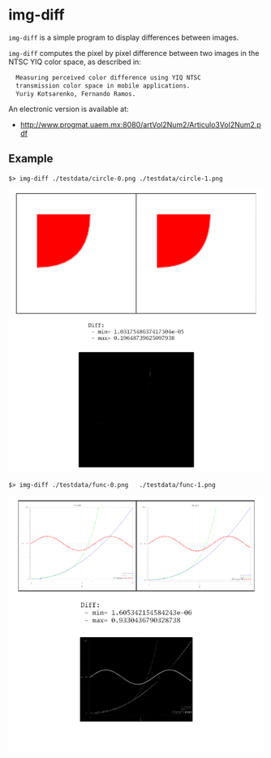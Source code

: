 # img-diff

`img-diff` is a simple program to display differences between images.

`img-diff` computes the pixel by pixel difference between two images in the NTSC YIQ color space, as described in:

```
  Measuring perceived color difference using YIQ NTSC
  transmission color space in mobile applications.
  Yuriy Kotsarenko, Fernando Ramos.
```

An electronic version is available at:

- http://www.progmat.uaem.mx:8080/artVol2Num2/Articulo3Vol2Num2.pdf

## Example

```
$> img-diff ./testdata/circle-0.png ./testdata/circle-1.png
```
![img-circle](https://github.com/sbinet/img-diff/raw/main/testdata/circle-out.png)


```
$> img-diff ./testdata/func-0.png   ./testdata/func-1.png
```
![img-func](https://github.com/sbinet/img-diff/raw/main/testdata/func-out.png)
